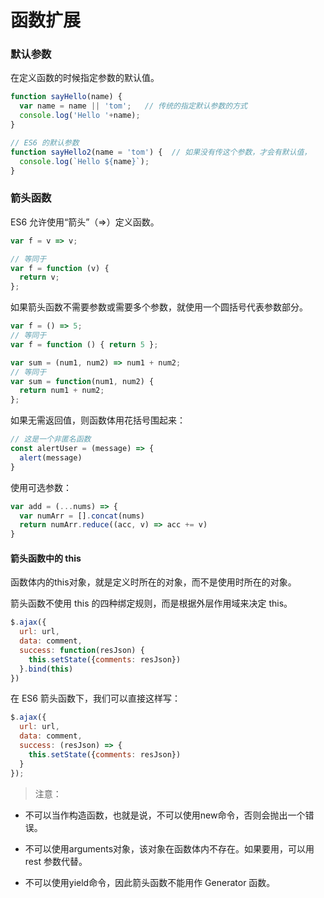 # 函数扩展
### 默认参数
在定义函数的时候指定参数的默认值。

``` js
function sayHello(name) {
  var name = name || 'tom';   // 传统的指定默认参数的方式
  console.log('Hello '+name);
}

// ES6 的默认参数
function sayHello2(name = 'tom') {  // 如果没有传这个参数，才会有默认值，
  console.log(`Hello ${name}`);
}
```

### 箭头函数
ES6 允许使用“箭头”（=>）定义函数。

``` js
var f = v => v;

// 等同于
var f = function (v) {
  return v;
};
```

如果箭头函数不需要参数或需要多个参数，就使用一个圆括号代表参数部分。

``` js
var f = () => 5;
// 等同于
var f = function () { return 5 };

var sum = (num1, num2) => num1 + num2;
// 等同于
var sum = function(num1, num2) {
  return num1 + num2;
};
```

如果无需返回值，则函数体用花括号围起来：

``` js
// 这是一个非匿名函数
const alertUser = (message) => {
  alert(message)
}
```

使用可选参数：

``` js
var add = (...nums) => {
  var numArr = [].concat(nums)
  return numArr.reduce((acc, v) => acc += v)
}
```

#### 箭头函数中的 this
函数体内的this对象，就是定义时所在的对象，而不是使用时所在的对象。

箭头函数不使用 this 的四种绑定规则，而是根据外层作用域来决定 this。

``` js
$.ajax({
  url: url,
  data: comment,
  success: function(resJson) {
    this.setState({comments: resJson})
  }.bind(this)
})
```

在 ES6 箭头函数下，我们可以直接这样写：

``` js
$.ajax({
  url: url,
  data: comment,
  success: (resJson) => {
    this.setState({comments: resJson})
  }
});
```

> 注意：

* 不可以当作构造函数，也就是说，不可以使用new命令，否则会抛出一个错误。

* 不可以使用arguments对象，该对象在函数体内不存在。如果要用，可以用 rest 参数代替。

* 不可以使用yield命令，因此箭头函数不能用作 Generator 函数。